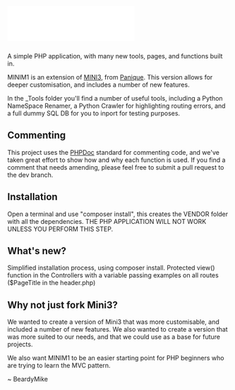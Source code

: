 # ![MINIM1 logo, a bold font with sharp angles](https://raw.githubusercontent.com/BeardyMike/MINIM1/dev/public/img/MINIM1-w.png)
 A simple PHP application, with many new tools, pages, and functions built in.
 
 MINIM1 is an extension of [MINI3](https://github.com/panique/mini3), from [Panique](https://github.com/panique). This version allows for deeper customisation, and includes a number of new features.

 In the _Tools folder you'll find a number of useful tools, including a Python NameSpace Renamer, a Python Crawler for highlighting routing errors, and a full dummy SQL DB for you to inport for testing purposes.

## Commenting
This project uses the [PHPDoc](https://www.phpdoc.org/) standard for commenting code, and we've taken great effort to show how and why each function is used.
If you find a comment that needs amending, please feel free to submit a pull request to the dev branch. 

## Installation
Open a terminal and use "composer install", this creates the VENDOR folder with all the dependencies. 
THE PHP APPLICATION WILL NOT WORK UNLESS YOU PERFORM THIS STEP.

## What's new?
Simplified installation process, using composer install. Protected view() function in the Controllers with a variable passing examples on all routes ($PageTitle in the header.php)

## Why not just fork Mini3?
We wanted to create a version of Mini3 that was more customisable, and included a number of new features. We also wanted to create a version that was more suited to our needs, and that we could use as a base for future projects. 

We also want MINIM1 to be an easier starting point for PHP beginners who are trying to learn the MVC pattern.

~ BeardyMike
